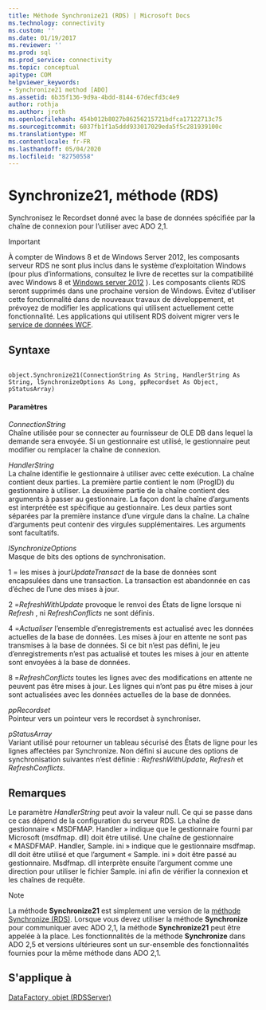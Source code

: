 ```yaml
---
title: Méthode Synchronize21 (RDS) | Microsoft Docs
ms.technology: connectivity
ms.custom: ''
ms.date: 01/19/2017
ms.reviewer: ''
ms.prod: sql
ms.prod_service: connectivity
ms.topic: conceptual
apitype: COM
helpviewer_keywords:
- Synchronize21 method [ADO]
ms.assetid: 6b35f136-9d9a-4bdd-8144-67decfd3c4e9
author: rothja
ms.author: jroth
ms.openlocfilehash: 454b012b8027b86256215721bdfca17122713c75
ms.sourcegitcommit: 6037fb1f1a5ddd933017029eda5f5c281939100c
ms.translationtype: MT
ms.contentlocale: fr-FR
ms.lasthandoff: 05/04/2020
ms.locfileid: "82750558"
---
```

# <a name="synchronize21-method-rds"></a>Synchronize21, méthode (RDS)
Synchronisez le Recordset donné avec la base de données spécifiée par la chaîne de connexion pour l’utiliser avec ADO 2,1.  
  
> [!IMPORTANT]
>  À compter de Windows 8 et de Windows Server 2012, les composants serveur RDS ne sont plus inclus dans le système d’exploitation Windows (pour plus d’informations, consultez le livre de recettes sur la compatibilité avec Windows 8 et [Windows server 2012](https://www.microsoft.com/download/details.aspx?id=27416) ). Les composants clients RDS seront supprimés dans une prochaine version de Windows. Évitez d'utiliser cette fonctionnalité dans de nouveaux travaux de développement, et prévoyez de modifier les applications qui utilisent actuellement cette fonctionnalité. Les applications qui utilisent RDS doivent migrer vers le [service de données WCF](https://go.microsoft.com/fwlink/?LinkId=199565).  
  
## <a name="syntax"></a>Syntaxe  
  
```  
  
object.Synchronize21(ConnectionString As String, HandlerString As String, lSynchronizeOptions As Long, ppRecordset As Object, pStatusArray)  
```  
  
#### <a name="parameters"></a>Paramètres  
 *ConnectionString*  
 Chaîne utilisée pour se connecter au fournisseur de OLE DB dans lequel la demande sera envoyée. Si un gestionnaire est utilisé, le gestionnaire peut modifier ou remplacer la chaîne de connexion.  
  
 *HandlerString*  
 La chaîne identifie le gestionnaire à utiliser avec cette exécution. La chaîne contient deux parties. La première partie contient le nom (ProgID) du gestionnaire à utiliser. La deuxième partie de la chaîne contient des arguments à passer au gestionnaire. La façon dont la chaîne d’arguments est interprétée est spécifique au gestionnaire. Les deux parties sont séparées par la première instance d’une virgule dans la chaîne. La chaîne d’arguments peut contenir des virgules supplémentaires. Les arguments sont facultatifs.  
  
 *lSynchronizeOptions*  
 Masque de bits des options de synchronisation.  
  
 1 = les mises à jour*UpdateTransact* de la base de données sont encapsulées dans une transaction. La transaction est abandonnée en cas d’échec de l’une des mises à jour.  
  
 2 =*RefreshWithUpdate* provoque le renvoi des États de ligne lorsque ni *Refresh* , ni *RefreshConflicts* ne sont définis.  
  
 4 =*Actualiser* l’ensemble d’enregistrements est actualisé avec les données actuelles de la base de données. Les mises à jour en attente ne sont pas transmises à la base de données. Si ce bit n’est pas défini, le jeu d’enregistrements n’est pas actualisé et toutes les mises à jour en attente sont envoyées à la base de données.  
  
 8 =*RefreshConflicts* toutes les lignes avec des modifications en attente ne peuvent pas être mises à jour. Les lignes qui n’ont pas pu être mises à jour sont actualisées avec les données actuelles de la base de données.  
  
 *ppRecordset*  
 Pointeur vers un pointeur vers le recordset à synchroniser.  
  
 *pStatusArray*  
 Variant utilisé pour retourner un tableau sécurisé des États de ligne pour les lignes affectées par Synchronize. Non défini si aucune des options de synchronisation suivantes n’est définie : *RefreshWithUpdate*, *Refresh* et *RefreshConflicts*.  
  
## <a name="remarks"></a>Remarques  
 Le paramètre *HandlerString* peut avoir la valeur null. Ce qui se passe dans ce cas dépend de la configuration du serveur RDS. La chaîne de gestionnaire « MSDFMAP. Handler » indique que le gestionnaire fourni par Microsoft (msdfmap. dll) doit être utilisé. Une chaîne de gestionnaire « MASDFMAP. Handler, Sample. ini » indique que le gestionnaire msdfmap. dll doit être utilisé et que l’argument « Sample. ini » doit être passé au gestionnaire. Msdfmap. dll interprète ensuite l’argument comme une direction pour utiliser le fichier Sample. ini afin de vérifier la connexion et les chaînes de requête.  
  
> [!NOTE]
>  La méthode **Synchronize21** est simplement une version de la [méthode Synchronize (RDS)](../../../ado/reference/rds-api/synchronize-method-rds.md). Lorsque vous devez utiliser la méthode **Synchronize** pour communiquer avec ADO 2,1, la méthode **Synchronize21** peut être appelée à la place. Les fonctionnalités de la méthode **Synchronize** dans ADO 2,5 et versions ultérieures sont un sur-ensemble des fonctionnalités fournies pour la même méthode dans ADO 2,1.  
  
## <a name="applies-to"></a>S'applique à  
 [DataFactory, objet (RDSServer)](../../../ado/reference/rds-api/datafactory-object-rdsserver.md)


